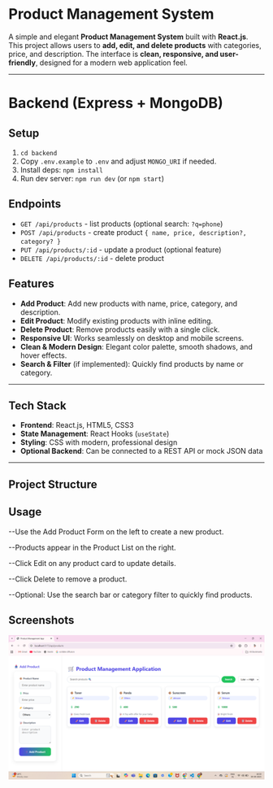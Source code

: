 # Product Management System

A simple and elegant **Product Management System** built with **React.js**.  
This project allows users to **add, edit, and delete products** with categories, price, and description. The interface is **clean, responsive, and user-friendly**, designed for a modern web application feel.

---
# Backend (Express + MongoDB)

## Setup
1. `cd backend`
2. Copy `.env.example` to `.env` and adjust `MONGO_URI` if needed.
3. Install deps: `npm install`
4. Run dev server: `npm run dev` (or `npm start`)



## Endpoints
- `GET /api/products` - list products (optional search: `?q=phone`)
- `POST /api/products` - create product `{ name, price, description?, category? }`
- `PUT /api/products/:id` - update a product (optional feature)
- `DELETE /api/products/:id` - delete product
## Features

- **Add Product**: Add new products with name, price, category, and description.  
- **Edit Product**: Modify existing products with inline editing.  
- **Delete Product**: Remove products easily with a single click.  
- **Responsive UI**: Works seamlessly on desktop and mobile screens.  
- **Clean & Modern Design**: Elegant color palette, smooth shadows, and hover effects.  
- **Search & Filter** (if implemented): Quickly find products by name or category.  

---

## Tech Stack

- **Frontend**: React.js, HTML5, CSS3  
- **State Management**: React Hooks (`useState`)  
- **Styling**: CSS with modern, professional design  
- **Optional Backend**: Can be connected to a REST API or mock JSON data  

---

## Project Structure

## Usage

--Use the Add Product Form on the left to create a new product.

--Products appear in the Product List on the right.

--Click Edit on any product card to update details.

--Click Delete to remove a product.

--Optional: Use the search bar or category filter to quickly find products.

## Screenshots
![Webpage](image.png)
